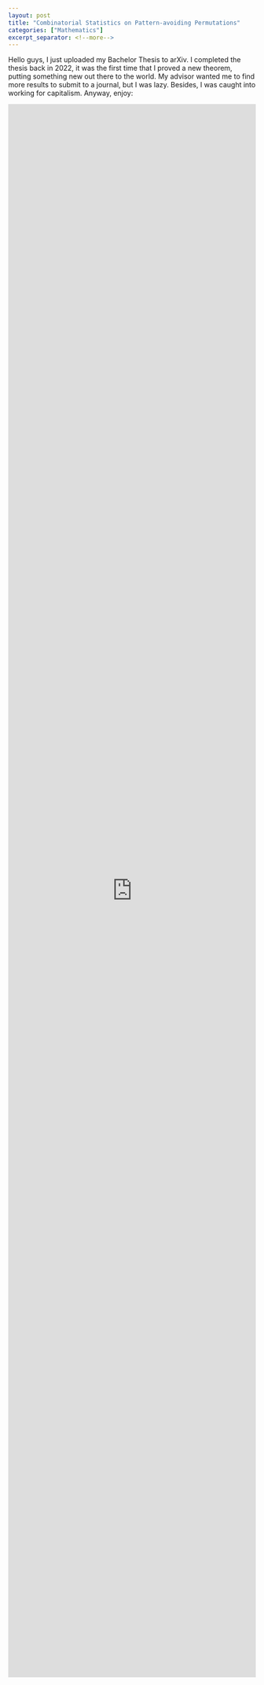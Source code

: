 ```yaml
---
layout: post
title: "Combinatorial Statistics on Pattern-avoiding Permutations"
categories: ["Mathematics"]
excerpt_separator: <!--more-->
---
```


Hello guys, I just uploaded my Bachelor Thesis to arXiv. I completed the thesis back in 2022, it was the first time that I proved a new theorem, putting something new out there to the world. My advisor wanted me to find more results to submit to a journal, but I was lazy. Besides, I was caught into working for capitalism. Anyway, enjoy:

<!--more-->
<script src="/js/main.js"></script>
<iframe src="https://arxiv.org/pdf/2304.04769.pdf" width="100%" onload="resizeIframe(this)" frameBorder="0" style="height:80vh;">
    This browser does not support PDFs. Please download the PDF to view it: <a href="https://arxiv.org/pdf/2304.04769.pdf">Download PDF</a>
</iframe>
